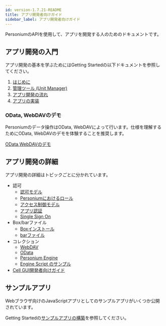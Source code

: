 ```yaml
---
id: version-1.7.21-README
title: アプリ開発者向けガイド
sidebar_label: アプリ開発者向けガイド
---
```


PersoniumのAPIを使用して、アプリを開発する人のためのドキュメントです。

## アプリ開発の入門

アプリ開発の基本を学ぶためにはGetting Startedの以下ドキュメントを参照してください。

1. [はじめに](../getting-stared/appdev-introduction.md)
2. [管理ツール (Unit Manager)](../getting-stared/appdev-management-tool.md)
3. [アプリ開発の流れ](../getting-stared/appdev-process.md)
4. [アプリの実装](../getting-stared/appdev-impl.md)

### OData, WebDAVのデモ

Personiumのデータ操作はOData, WebDAVによって行います。仕様を理解するためにOData, WebDAVのデモを体験することを推奨します。

[OData,WebDAVのデモ](https://baas-demo.demo-jp.personium.io/1/index.html)

## アプリ開発の詳細

アプリ開発の詳細はトピックごとに分かれています。

- 認可
  - [認可モデル](../app-developer/003_Auth.md)
  - [Personiumにおけるロール](./Roles.md)
  - [アクセス制御モデル](../apiref/006_Access_Control.md)
  - [アプリ認証](./app_authn.md)
  - [Single Sign On](./launch_from_homeapp.md)
- Box/barファイル
  - [Boxインストール](../apiref/007_Box_install.md)
  - [barファイル](../apiref/301_Bar_File.md)
- コレクション
  - [WebDAV](../app-developer/007_WebDAV_model.md)
  - [OData](./using_odata.md)
  - [Personium Engine](./Personium-Engine.md)
  - [Engine Script のサンプル](./671_Engine_Script_Samples.md)
- [Cell GUI開発者向けガイド](../cell-gui-developer/README.md)

## サンプルアプリ

Webブラウザ向けのJavaScriptアプリとしてのサンプルアプリがいくつか公開されています。

Getting Startedの[サンプルアプリの構築](../getting-started/setup-sample-apps.md)を参照してください。
